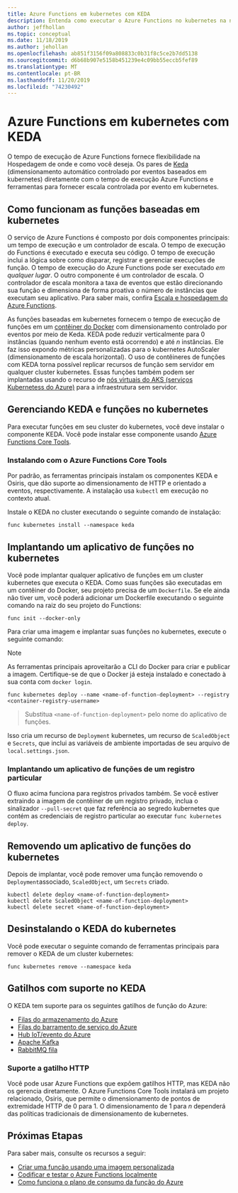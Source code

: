 ```yaml
---
title: Azure Functions em kubernetes com KEDA
description: Entenda como executar o Azure Functions no kubernetes na nuvem ou no local usando o KEDA, o dimensionamento automático controlado por evento baseado em kubernetes.
author: jeffhollan
ms.topic: conceptual
ms.date: 11/18/2019
ms.author: jehollan
ms.openlocfilehash: ab851f3156f09a808833c0b31f8c5ce2b7dd5138
ms.sourcegitcommit: d6b68b907e5158b451239e4c09bb55eccb5fef89
ms.translationtype: MT
ms.contentlocale: pt-BR
ms.lasthandoff: 11/20/2019
ms.locfileid: "74230492"
---
```

# <a name="azure-functions-on-kubernetes-with-keda"></a>Azure Functions em kubernetes com KEDA

O tempo de execução de Azure Functions fornece flexibilidade na Hospedagem de onde e como você deseja.  Os pares de [Keda](https://keda.sh) (dimensionamento automático controlado por eventos baseados em kubernetes) diretamente com o tempo de execução Azure Functions e ferramentas para fornecer escala controlada por evento em kubernetes.

## <a name="how-kubernetes-based-functions-work"></a>Como funcionam as funções baseadas em kubernetes

O serviço de Azure Functions é composto por dois componentes principais: um tempo de execução e um controlador de escala.  O tempo de execução do Functions é executado e executa seu código.  O tempo de execução inclui a lógica sobre como disparar, registrar e gerenciar execuções de função.  O tempo de execução do Azure Functions pode ser executado *em qualquer lugar*.  O outro componente é um controlador de escala.  O controlador de escala monitora a taxa de eventos que estão direcionando sua função e dimensiona de forma proativa o número de instâncias que executam seu aplicativo.  Para saber mais, confira [Escala e hospedagem do Azure Functions](functions-scale.md).

As funções baseadas em kubernetes fornecem o tempo de execução de funções em um [contêiner do Docker](functions-create-function-linux-custom-image.md) com dimensionamento controlado por eventos por meio de Keda.  KEDA pode reduzir verticalmente para 0 instâncias (quando nenhum evento está ocorrendo) e até *n* instâncias. Ele faz isso expondo métricas personalizadas para o kubernetes AutoScaler (dimensionamento de escala horizontal).  O uso de contêineres de funções com KEDA torna possível replicar recursos de função sem servidor em qualquer cluster kubernetes.  Essas funções também podem ser implantadas usando o recurso de [nós virtuais do AKS (serviços Kubernetess do Azure)](../aks/virtual-nodes-cli.md) para a infraestrutura sem servidor.

## <a name="managing-keda-and-functions-in-kubernetes"></a>Gerenciando KEDA e funções no kubernetes

Para executar funções em seu cluster do kubernetes, você deve instalar o componente KEDA. Você pode instalar esse componente usando [Azure Functions Core Tools](functions-run-local.md).

### <a name="installing-with-the-azure-functions-core-tools"></a>Instalando com o Azure Functions Core Tools

Por padrão, as ferramentas principais instalam os componentes KEDA e Osiris, que dão suporte ao dimensionamento de HTTP e orientado a eventos, respectivamente.  A instalação usa `kubectl` em execução no contexto atual.

Instale o KEDA no cluster executando o seguinte comando de instalação:

```cli
func kubernetes install --namespace keda
```

## <a name="deploying-a-function-app-to-kubernetes"></a>Implantando um aplicativo de funções no kubernetes

Você pode implantar qualquer aplicativo de funções em um cluster kubernetes que executa o KEDA.  Como suas funções são executadas em um contêiner do Docker, seu projeto precisa de um `Dockerfile`.  Se ele ainda não tiver um, você poderá adicionar um Dockerfile executando o seguinte comando na raiz do seu projeto do Functions:

```cli
func init --docker-only
```

Para criar uma imagem e implantar suas funções no kubernetes, execute o seguinte comando:

> [!NOTE]
> As ferramentas principais aproveitarão a CLI do Docker para criar e publicar a imagem. Certifique-se de que o Docker já esteja instalado e conectado à sua conta com `docker login`.

```cli
func kubernetes deploy --name <name-of-function-deployment> --registry <container-registry-username>
```

> Substitua `<name-of-function-deployment>` pelo nome do aplicativo de funções.

Isso cria um recurso de `Deployment` kubernetes, um recurso de `ScaledObject` e `Secrets`, que inclui as variáveis de ambiente importadas de seu arquivo de `local.settings.json`.

### <a name="deploying-a-function-app-from-a-private-registry"></a>Implantando um aplicativo de funções de um registro particular

O fluxo acima funciona para registros privados também.  Se você estiver extraindo a imagem de contêiner de um registro privado, inclua o sinalizador `--pull-secret` que faz referência ao segredo kubernetes que contém as credenciais de registro particular ao executar `func kubernetes deploy`.

## <a name="removing-a-function-app-from-kubernetes"></a>Removendo um aplicativo de funções do kubernetes

Depois de implantar, você pode remover uma função removendo o `Deployment`associado, `ScaledObject`, um `Secrets` criado.

```cli
kubectl delete deploy <name-of-function-deployment>
kubectl delete ScaledObject <name-of-function-deployment>
kubectl delete secret <name-of-function-deployment>
```

## <a name="uninstalling-keda-from-kubernetes"></a>Desinstalando o KEDA do kubernetes

Você pode executar o seguinte comando de ferramentas principais para remover o KEDA de um cluster kubernetes:

```cli
func kubernetes remove --namespace keda
```

## <a name="supported-triggers-in-keda"></a>Gatilhos com suporte no KEDA

O KEDA tem suporte para os seguintes gatilhos de função do Azure:

* [Filas do armazenamento do Azure](functions-bindings-storage-queue.md)
* [Filas do barramento de serviço do Azure](functions-bindings-service-bus.md)
* [Hub IoT/evento do Azure](functions-bindings-event-hubs.md)
* [Apache Kafka](https://github.com/azure/azure-functions-kafka-extension)
* [RabbitMQ fila](https://github.com/azure/azure-functions-rabbitmq-extension)

### <a name="http-trigger-support"></a>Suporte a gatilho HTTP

Você pode usar Azure Functions que expõem gatilhos HTTP, mas KEDA não os gerencia diretamente.  O Azure Functions Core Tools instalará um projeto relacionado, Osiris, que permite o dimensionamento de pontos de extremidade HTTP de 0 para 1.  O dimensionamento de 1 para *n* dependerá das políticas tradicionais de dimensionamento de kubernetes.

## <a name="next-steps"></a>Próximas Etapas
Para saber mais, consulte os recursos a seguir:

* [Criar uma função usando uma imagem personalizada](functions-create-function-linux-custom-image.md)
* [Codificar e testar o Azure Functions localmente](functions-develop-local.md)
* [Como funciona o plano de consumo da função do Azure](functions-scale.md)